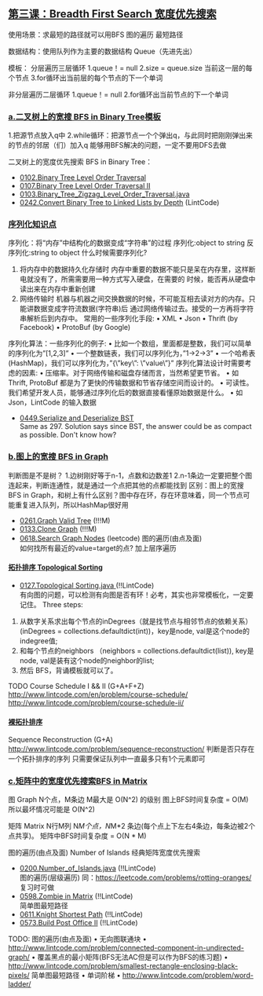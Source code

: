 ## [第三课：Breadth First Search 宽度优先搜索](/Data-Structure.py) 

使用场景：求最短的路径就可以用BFS
图的遍历
最短路径

数据结构：使用队列作为主要的数据结构 Queue（先进先出）

模板：
分层遍历三层循环 
1.queue！= null 
2.size = queue.size 当前这一层的每个节点 
3.for循环出当前层的每个节点的下一个单词

非分层遍历二层循环
1.queue！= null 
2.for循环出当前节点的下一个单词

### [a.二叉树上的宽搜 BFS in Binary Tree模板](/Data-Structure.py) 
1.把源节点放入q中
2.while循环：把源节点一个个弹出q，与此同时把刚刚弹出来的节点的邻居（们）加入q
能够用BFS解决的问题，一定不要用DFS去做

二叉树上的宽度优先搜索 BFS in Binary Tree：
- [0102.Binary Tree Level Order Traversal](Solutions/0102.Binary_Tree_Level_Order_Traversal.java)<br>
- [0107.Binary Tree Level Order Traversal II](Solutions/0107.Binary_Tree_Level_Order_Traversal_II.java)<br> 
- [0103.Binary_Tree_Zigzag_Level_Order_Traversal.java](Solutions/0103.Binary_Tree_Zigzag_Level_Order_Traversal.java)<br> 
- [0242.Convert Binary Tree to Linked Lists by Depth](Solutions/0242.Convert_Binary_Tree_to_Linked_Lists_by_Depth.java)  (LintCode) <br> 

### [序列化知识点]() 
序列化：将“内存”中结构化的数据变成“字符串”的过程 序列化:object to string 反序列化:string to object
什么时候需要序列化?
1. 将内存中的数据持久化存储时
内存中重要的数据不能只是呆在内存里，这样断电就没有了，所需需要用一种方式写入硬盘，在需要的 时候，能否再从硬盘中读出来在内存中重新创建
2. 网络传输时 机器与机器之间交换数据的时候，不可能互相去读对方的内存。只能讲数据变成字符流数据(字符串)后
通过网络传输过去。接受的一方再将字符串解析后到内存中。 常用的一些序列化手段:
• XML
• Json
• Thrift (by Facebook)
• ProtoBuf (by Google)

序列化算法：一些序列化的例子:
• 比如一个数组，里面都是整数，我们可以简单的序列化为”[1,2,3]”
• 一个整数链表，我们可以序列化为，”1->2->3”
• 一个哈希表(HashMap)，我们可以序列化为，”{\”key\”: \”value\”}”
序列化算法设计时需要考虑的因素:
• 压缩率。对于网络传输和磁盘存储而言，当然希望更节省。
• 如 Thrift, ProtoBuf 都是为了更快的传输数据和节省存储空间而设计的。
• 可读性。我们希望开发人员，能够通过序列化后的数据直接看懂原始数据是什么。
• 如 Json，LintCode 的输入数据

- [0449.Serialize and Deserialize BST](Solutions/0449.Serialize_and_Deserialize_BST)<br>
Same as 297. Solution says since BST, the answer could be as compact as possible. Don't know how?
 
### [b.图上的宽搜 BFS in Graph](/Data-Structure.py) 

判断图是不是树？
1.边树刚好等于n-1，点数和边数差1
2.n-1条边一定要把整个图连起来，判断连通性，就是通过一个点把其他的点都能找到
区别：图上的宽搜 BFS in Graph，和树上有什么区别？图中存在环，存在环意味着，同一个节点可能重复进入队列，所以HashMap很好用

- [0261.Graph Valid Tree](Solutions/0261.Graph_Valid_Tree.java) (!!!M) <br>
- [0133.Clone Graph](Solutions/0133.Clone_Graph.java) (!!!M) <br>
- [0618.Search Graph Nodes](Solutions/0618.Search_Graph_Nodes.java) (leetcode)  图的遍历(由点及面) <br>
如何找所有最近的value=target的点? 加上层序遍历

#### [拓扑排序 Topological Sorting](/Data-Structure.py) 

- [0127.Topological Sorting.java ](Solutions/0127.Topological_Sorting.java) (!!LintCode)  <br>
有向图的问题，可以检测有向图是否有环！必考，其实也非常模板化，一定要记住。
Three steps: 
1. 从数字关系求出每个节点的inDegrees（就是找节点与相邻节点的依赖关系） (inDegrees = collections.defaultdict(int))，key是node, val是这个node的indegree值; 
2. 和每个节点的neighbors （neighbors = collections.defaultdict(list)), key是node, val是装有这个node的neighbor的list; 
3. 然后 BFS，背诵模板就可以了。

TODO
Course Schedule I && II (G+A+F+Z)
http://www.lintcode.com/en/problem/course-schedule/
http://www.lintcode.com/problem/course-schedule-ii/

#### [裸拓扑排序](/Data-Structure.py) 

Sequence Reconstruction (G+A)
http://www.lintcode.com/problem/sequence-reconstruction/
判断是否只存在一个拓扑排序的序列 只需要保证队列中一直最多只有1个元素即可

### [c.矩阵中的宽度优先搜索BFS in Matrix](/Data-Structure.py) 
图 Graph
N个点，M条边
M最大是 O(N^2) 的级别 图上BFS时间复杂度 = O(M) 所以最坏情况可能是 O(N^2)

矩阵 Matrix
N行M列
N*M个点，N*M*2 条边(每个点上下左右4条边，每条边被2个点共享)。 矩阵中BFS时间复杂度 = O(N * M)

图的遍历(由点及面) Number of Islands 经典矩阵宽度优先搜索 
- [0200.Number_of_Islands.java](Solutions/0200.Number_of_Islands.java) (!!LintCode) <br>
图的遍历(层级遍历)  同：https://leetcode.com/problems/rotting-oranges/ 复习时可做
- [0598.Zombie in Matrix](Solutions/0598.Zombie_in_Matrix.java) (!!LintCode) <br>
简单图最短路径 
- [0611.Knight Shortest Path](Solutions/0611.Knight_Shortest_Path.java) (!!LintCode) <br>
- [0573.Build Post Office II](Solutions/0573.Build_Post_Office_II.java) (!!LintCode) <br>

TODO:
图的遍历(由点及面)
• 无向图联通块
• http://www.lintcode.com/problem/connected-component-in-undirected-graph/ 
• 覆盖黑点的最小矩阵(BFS无法AC但是可以作为BFS的练习题)
• http://www.lintcode.com/problem/smallest-rectangle-enclosing-black-pixels/
简单图最短路径 
• 单词阶梯
• http://www.lintcode.com/problem/word-ladder/

